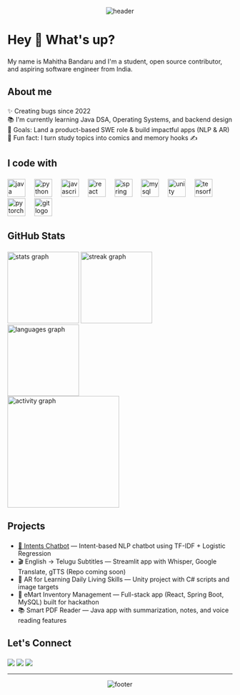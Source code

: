 <!-- Banner/Header -->
<p align="center">
  <img src="https://capsule-render.vercel.app/api?type=waving&color=gradient&height=200&section=header&text=Mahitha%20👩‍💻&fontSize=50&fontAlignY=35&animation=fadeIn&fontColor=fff" alt="header"/>
</p>

<h1 align="left">Hey 👋 What's up?</h1>

###

<p align="left">My name is Mahitha Bandaru and I'm a student, open source contributor, and aspiring software engineer from India.</p>

###

<h2 align="left">About me</h2>

###

<p align="left">✨ Creating bugs since 2022<br>📚 I'm currently learning Java DSA, Operating Systems, and backend design<br>🎯 Goals: Land a product-based SWE role & build impactful apps (NLP & AR)<br>🎲 Fun fact: I turn study topics into comics and memory hooks ✍️</p>

###

<h2 align="left">I code with</h2>

###

<div align="left">
  <img src="https://cdn.jsdelivr.net/gh/devicons/devicon/icons/java/java-original.svg" height="40" alt="java logo"  />
  <img width="12" />
  <img src="https://cdn.jsdelivr.net/gh/devicons/devicon/icons/python/python-original.svg" height="40" alt="python logo"  />
  <img width="12" />
  <img src="https://cdn.jsdelivr.net/gh/devicons/devicon/icons/javascript/javascript-original.svg" height="40" alt="javascript logo"  />
  <img width="12" />
  <img src="https://cdn.jsdelivr.net/gh/devicons/devicon/icons/react/react-original.svg" height="40" alt="react logo"  />
  <img width="12" />
  <img src="https://cdn.jsdelivr.net/gh/devicons/devicon/icons/spring/spring-original.svg" height="40" alt="spring logo"  />
  <img width="12" />
  <img src="https://cdn.jsdelivr.net/gh/devicons/devicon/icons/mysql/mysql-original.svg" height="40" alt="mysql logo"  />
  <img width="12" />
  <img src="https://cdn.jsdelivr.net/gh/devicons/devicon/icons/unity/unity-original.svg" height="40" alt="unity logo"  />
  <img width="12" />
  <img src="https://cdn.jsdelivr.net/gh/devicons/devicon/icons/tensorflow/tensorflow-original.svg" height="40" alt="tensorflow logo"  />
  <img width="12" />
  <img src="https://cdn.jsdelivr.net/gh/devicons/devicon/icons/pytorch/pytorch-original.svg" height="40" alt="pytorch logo"  />
  <img width="12" />
  <img src="https://cdn.jsdelivr.net/gh/devicons/devicon/icons/git/git-original.svg" height="40" alt="git logo"  />
</div>

###

<h2 align="left">GitHub Stats</h2>

###

<div align="left">
  <img src="https://github-readme-stats.vercel.app/api?username=mahitha63&show_icons=true&theme=radical" height="160" alt="stats graph"  />
  <img src="https://github-readme-streak-stats.herokuapp.com/?user=mahitha63&theme=radical" height="160" alt="streak graph"  />
</div>

<div align="left">
  <img src="https://github-readme-stats.vercel.app/api/top-langs/?username=mahitha63&layout=compact&theme=radical" height="160" alt="languages graph"  />
</div>

<div align="left">
  <img src="https://github-readme-activity-graph.vercel.app/graph?username=mahitha63&theme=radical" height="250" alt="activity graph"  />
</div>

###

<h2 align="left">Projects</h2>

###

<ul align="left">
  <li><a href="https://github.com/mahitha63/Intents_Chatbot">💬 Intents Chatbot</a> — Intent-based NLP chatbot using TF-IDF + Logistic Regression</li>
  <li>🎬 English → Telugu Subtitles — Streamlit app with Whisper, Google Translate, gTTS (Repo coming soon)</li>
  <li>🧸 AR for Learning Daily Living Skills — Unity project with C# scripts and image targets</li>
  <li>🛒 eMart Inventory Management — Full-stack app (React, Spring Boot, MySQL) built for hackathon</li>
  <li>📚 Smart PDF Reader — Java app with summarization, notes, and voice reading features</li>
</ul>

###

<h2 align="left">Let's Connect</h2>

###

<p align="left">
  <a href="https://www.linkedin.com/in/mahithabandaru/"><img src="https://img.shields.io/badge/LinkedIn-0077B5?style=for-the-badge&logo=linkedin&logoColor=white" /></a>
  <a href="mailto:mahitha4201@gmail.com"><img src="https://img.shields.io/badge/Email-D14836?style=for-the-badge&logo=gmail&logoColor=white" /></a>
  <a href="https://github.com/mahitha63"><img src="https://img.shields.io/badge/GitHub-100000?style=for-the-badge&logo=github&logoColor=white" /></a>
</p>

---

<p align="center">
  <img src="https://capsule-render.vercel.app/api?type=waving&color=gradient&height=100&section=footer" alt="footer"/>
</p>

